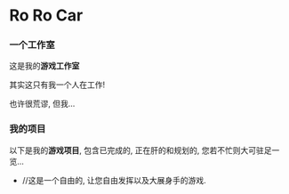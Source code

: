 # Ro Ro Car
### 一个工作室
这是我的**游戏工作室**

其实这只有我一个人在工作!

也许很荒谬, 但我...
### 我的项目
以下是我的**游戏项目**, 包含已完成的, 正在肝的和规划的, 您若不忙则大可驻足一览...

* <ROROCAR> //这是一个自由的, 让您自由发挥以及大展身手的游戏.
